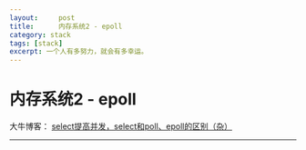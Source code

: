 ```yaml
---
layout:     post
title:      内存系统2 - epoll
category: stack
tags: [stack]
excerpt: 一个人有多努力，就会有多幸运。
---
```


内存系统2 - epoll
=======================================

大牛博客： [select提高并发，select和poll、epoll的区别（杂）](https://www.2cto.com/kf/201611/561895.html)

-------------------------------------

